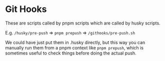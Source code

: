 # Git Hooks

These are scripts called by pnpm scripts which are called by husky scripts.

E.g. `/husky/pre-push` => `pnpm prepush` => `/githooks/pre-push.sh`

We could have just put them in .husky directly, but this way you can manually
run them from a pnpm context like `pnpm prepush`, which is sometimes useful to
check things before doing the actual push.

